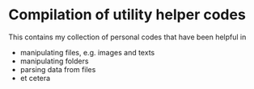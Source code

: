 # Compilation of utility helper codes

This contains my collection of personal codes that have been helpful in 
- manipulating files, e.g. images and texts
- manipulating folders
- parsing data from files
- et cetera
